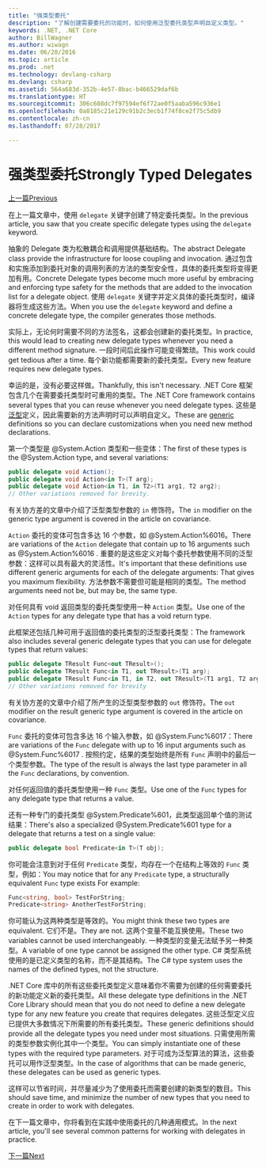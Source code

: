 ```yaml
---
title: "强类型委托"
description: "了解创建需要委托的功能时，如何使用泛型委托类型声明自定义类型。"
keywords: .NET, .NET Core
author: BillWagner
ms.author: wiwagn
ms.date: 06/20/2016
ms.topic: article
ms.prod: .net
ms.technology: devlang-csharp
ms.devlang: csharp
ms.assetid: 564a683d-352b-4e57-8bac-b466529daf6b
ms.translationtype: HT
ms.sourcegitcommit: 306c608dc7f97594ef6f72ae0f5aaba596c936e1
ms.openlocfilehash: 0a8185c21e129c91b2c3ecb1f74f8ce2f75c5db9
ms.contentlocale: zh-cn
ms.lasthandoff: 07/28/2017

---
```


# <a name="strongly-typed-delegates"></a><span data-ttu-id="c0f17-104">强类型委托</span><span class="sxs-lookup"><span data-stu-id="c0f17-104">Strongly Typed Delegates</span></span>

[<span data-ttu-id="c0f17-105">上一篇</span><span class="sxs-lookup"><span data-stu-id="c0f17-105">Previous</span></span>](delegate-class.md)

<span data-ttu-id="c0f17-106">在上一篇文章中，使用 `delegate` 关键字创建了特定委托类型。</span><span class="sxs-lookup"><span data-stu-id="c0f17-106">In the previous article, you saw that you create specific delegate types using the `delegate` keyword.</span></span> 

<span data-ttu-id="c0f17-107">抽象的 Delegate 类为松散耦合和调用提供基础结构。</span><span class="sxs-lookup"><span data-stu-id="c0f17-107">The abstract Delegate class provide the infrastructure for loose coupling and invocation.</span></span> <span data-ttu-id="c0f17-108">通过包含和实施添加到委托对象的调用列表的方法的类型安全性，具体的委托类型将变得更加有用。</span><span class="sxs-lookup"><span data-stu-id="c0f17-108">Concrete Delegate types become much more useful by embracing and enforcing type safety for the methods that are added to the invocation list for a delegate object.</span></span> <span data-ttu-id="c0f17-109">使用 `delegate` 关键字并定义具体的委托类型时，编译器将生成这些方法。</span><span class="sxs-lookup"><span data-stu-id="c0f17-109">When you use the `delegate` keyword and define a concrete delegate type, the compiler generates those methods.</span></span>

<span data-ttu-id="c0f17-110">实际上，无论何时需要不同的方法签名，这都会创建新的委托类型。</span><span class="sxs-lookup"><span data-stu-id="c0f17-110">In practice, this would lead to creating new delegate types whenever you need a different method signature.</span></span> <span data-ttu-id="c0f17-111">一段时间后此操作可能变得繁琐。</span><span class="sxs-lookup"><span data-stu-id="c0f17-111">This work could get tedious after a time.</span></span> <span data-ttu-id="c0f17-112">每个新功能都需要新的委托类型。</span><span class="sxs-lookup"><span data-stu-id="c0f17-112">Every new feature requires new delegate types.</span></span>

<span data-ttu-id="c0f17-113">幸运的是，没有必要这样做。</span><span class="sxs-lookup"><span data-stu-id="c0f17-113">Thankfully, this isn't necessary.</span></span> <span data-ttu-id="c0f17-114">.NET Core 框架包含几个在需要委托类型时可重用的类型。</span><span class="sxs-lookup"><span data-stu-id="c0f17-114">The .NET Core framework contains several types that you can reuse whenever you need delegate types.</span></span> <span data-ttu-id="c0f17-115">这些是[泛型](programming-guide/generics/index.md)定义，因此需要新的方法声明时可以声明自定义。</span><span class="sxs-lookup"><span data-stu-id="c0f17-115">These are [generic](programming-guide/generics/index.md) definitions so you can declare customizations when you need new method declarations.</span></span> 

<span data-ttu-id="c0f17-116">第一个类型是 @System.Action 类型和一些变体：</span><span class="sxs-lookup"><span data-stu-id="c0f17-116">The first of these types is the @System.Action type, and several variations:</span></span>

```csharp
public delegate void Action();
public delegate void Action<in T>(T arg);
public delegate void Action<in T1, in T2>(T1 arg1, T2 arg2);
// Other variations removed for brevity.
```

<span data-ttu-id="c0f17-117">有关协方差的文章中介绍了泛型类型参数的 `in` 修饰符。</span><span class="sxs-lookup"><span data-stu-id="c0f17-117">The `in` modifier on the generic type argument is covered in the article on covariance.</span></span>

<span data-ttu-id="c0f17-118">`Action` 委托的变体可包含多达 16 个参数，如 @System.Action%6016。</span><span class="sxs-lookup"><span data-stu-id="c0f17-118">There are variations of the `Action` delegate that contain up to 16 arguments such as @System.Action%6016 .</span></span>
<span data-ttu-id="c0f17-119">重要的是这些定义对每个委托参数使用不同的泛型参数：这样可以具有最大的灵活性。</span><span class="sxs-lookup"><span data-stu-id="c0f17-119">It's important that these definitions use different generic arguments for each of the delegate arguments: That gives you maximum flexibility.</span></span> <span data-ttu-id="c0f17-120">方法参数不需要但可能是相同的类型。</span><span class="sxs-lookup"><span data-stu-id="c0f17-120">The method arguments need not be, but may be, the same type.</span></span>

<span data-ttu-id="c0f17-121">对任何具有 void 返回类型的委托类型使用一种 `Action` 类型。</span><span class="sxs-lookup"><span data-stu-id="c0f17-121">Use one of the `Action` types for any delegate type that has a void return type.</span></span>

<span data-ttu-id="c0f17-122">此框架还包括几种可用于返回值的委托类型的泛型委托类型：</span><span class="sxs-lookup"><span data-stu-id="c0f17-122">The framework also includes several generic delegate types that you can use for delegate types that return values:</span></span>

```csharp
public delegate TResult Func<out TResult>();
public delegate TResult Func<in T1, out TResult>(T1 arg);
public delegate TResult Func<in T1, in T2, out TResult>(T1 arg1, T2 arg2);
// Other variations removed for brevity
```

<span data-ttu-id="c0f17-123">有关协方差的文章中介绍了所产生的泛型类型参数的 `out` 修饰符。</span><span class="sxs-lookup"><span data-stu-id="c0f17-123">The `out` modifier on the result generic type argument is covered in the article on covariance.</span></span>

<span data-ttu-id="c0f17-124">`Func` 委托的变体可包含多达 16 个输入参数，如 @System.Func%6017：</span><span class="sxs-lookup"><span data-stu-id="c0f17-124">There are variations of the `Func` delegate with up to 16 input arguments such as @System.Func%6017 .</span></span>
<span data-ttu-id="c0f17-125">按照约定，结果的类型始终是所有 `Func` 声明中的最后一个类型参数。</span><span class="sxs-lookup"><span data-stu-id="c0f17-125">The type of the result is always the last type parameter in all the `Func` declarations, by convention.</span></span>

<span data-ttu-id="c0f17-126">对任何返回值的委托类型使用一种 `Func` 类型。</span><span class="sxs-lookup"><span data-stu-id="c0f17-126">Use one of the `Func` types for any delegate type that returns a value.</span></span>

<span data-ttu-id="c0f17-127">还有一种专门的委托类型 @System.Predicate%601，此类型返回单个值的测试结果：</span><span class="sxs-lookup"><span data-stu-id="c0f17-127">There's also a specialized @System.Predicate%601 type for a delegate that returns a test on a single value:</span></span>

```csharp
public delegate bool Predicate<in T>(T obj);
```

<span data-ttu-id="c0f17-128">你可能会注意到对于任何 `Predicate` 类型，均存在一个在结构上等效的 `Func` 类型，例如：</span><span class="sxs-lookup"><span data-stu-id="c0f17-128">You may notice that for any `Predicate` type, a structurally equivalent `Func` type exists For example:</span></span>

```csharp
Func<string, bool> TestForString;
Predicate<string> AnotherTestForString;
```

<span data-ttu-id="c0f17-129">你可能认为这两种类型是等效的。</span><span class="sxs-lookup"><span data-stu-id="c0f17-129">You might think these two types are equivalent.</span></span> <span data-ttu-id="c0f17-130">它们不是。</span><span class="sxs-lookup"><span data-stu-id="c0f17-130">They are not.</span></span>
<span data-ttu-id="c0f17-131">这两个变量不能互换使用。</span><span class="sxs-lookup"><span data-stu-id="c0f17-131">These two variables cannot be used interchangeably.</span></span> <span data-ttu-id="c0f17-132">一种类型的变量无法赋予另一种类型。</span><span class="sxs-lookup"><span data-stu-id="c0f17-132">A variable of one type cannot be assigned the other type.</span></span> <span data-ttu-id="c0f17-133">C# 类型系统使用的是已定义类型的名称，而不是其结构。</span><span class="sxs-lookup"><span data-stu-id="c0f17-133">The C# type system uses the names of the defined types, not the structure.</span></span>

<span data-ttu-id="c0f17-134">.NET Core 库中的所有这些委托类型定义意味着你不需要为创建的任何需要委托的新功能定义新的委托类型。</span><span class="sxs-lookup"><span data-stu-id="c0f17-134">All these delegate type definitions in the .NET Core Library should mean that you do not need to define a new delegate type for any new feature you create that requires delegates.</span></span> <span data-ttu-id="c0f17-135">这些泛型定义应已提供大多数情况下所需要的所有委托类型。</span><span class="sxs-lookup"><span data-stu-id="c0f17-135">These generic definitions should provide all the delegate types you need under most situations.</span></span> <span data-ttu-id="c0f17-136">只需使用所需的类型参数实例化其中一个类型。</span><span class="sxs-lookup"><span data-stu-id="c0f17-136">You can simply instantiate one of these types with the required type parameters.</span></span> <span data-ttu-id="c0f17-137">对于可成为泛型算法的算法，这些委托可以用作泛型类型。</span><span class="sxs-lookup"><span data-stu-id="c0f17-137">In the case of algorithms that can be made generic, these delegates can be used as generic types.</span></span> 

<span data-ttu-id="c0f17-138">这样可以节省时间，并尽量减少为了使用委托而需要创建的新类型的数目。</span><span class="sxs-lookup"><span data-stu-id="c0f17-138">This should save time, and minimize the number of new types that you need to create in order to work with delegates.</span></span>

<span data-ttu-id="c0f17-139">在下一篇文章中，你将看到在实践中使用委托的几种通用模式。</span><span class="sxs-lookup"><span data-stu-id="c0f17-139">In the next article, you'll see several common patterns for working with delegates in practice.</span></span>

[<span data-ttu-id="c0f17-140">下一篇</span><span class="sxs-lookup"><span data-stu-id="c0f17-140">Next</span></span>](delegates-patterns.md)

